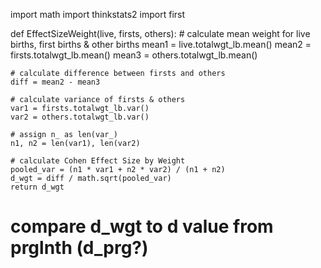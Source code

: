 import math
import thinkstats2
import first


def EffectSizeWeight(live, firsts, others):
    # calculate mean weight for live births, first births & other births
    mean1 = live.totalwgt_lb.mean()
    mean2 = firsts.totalwgt_lb.mean()
    mean3 = others.totalwgt_lb.mean()

    # calculate difference between firsts and others 
    diff = mean2 - mean3

    # calculate variance of firsts & others
    var1 = firsts.totalwgt_lb.var()
    var2 = others.totalwgt_lb.var()

    # assign n_ as len(var_)
    n1, n2 = len(var1), len(var2)

    # calculate Cohen Effect Size by Weight
    pooled_var = (n1 * var1 + n2 * var2) / (n1 + n2)
    d_wgt = diff / math.sqrt(pooled_var)
    return d_wgt

# compare d_wgt to d value from prglnth (d_prg?)
